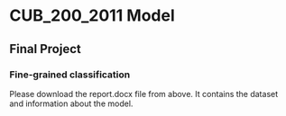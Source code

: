 # CUB_200_2011 Model 

## Final Project
### Fine-grained classification
Please download the report.docx file from above. It contains the dataset and information about the model.
